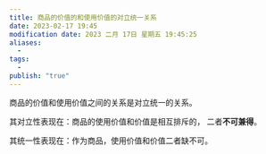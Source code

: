 ```yaml
---
title: 商品的价值的和使用价值的对立统一关系
date: 2023-02-17 19:45
modification date: 2023 二月 17日 星期五 19:45:25
aliases:
  - 
tags:
  - 
publish: "true"
---
```


商品的价值和使用价值之间的关系是对立统一的关系。

其对立性表现在：商品的使用价值和价值是相互排斥的， 二者**不可兼得**。

其统一性表现在：作为商品，使用价值和价值二者缺不可。